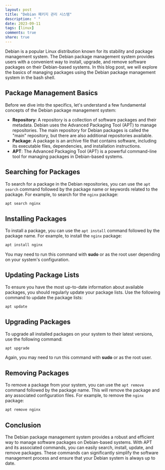 ```yaml
---
layout: post
title: "Debian 패키지 관리 시스템"
description: " "
date: 2023-09-11
tags: [linux]
comments: true
share: true
---
```


Debian is a popular Linux distribution known for its stability and package management system. The Debian package management system provides users with a convenient way to install, upgrade, and remove software packages on their Debian-based systems. In this blog post, we will explore the basics of managing packages using the Debian package management system in the bash shell.

## Package Management Basics

Before we dive into the specifics, let's understand a few fundamental concepts of the Debian package management system:

- **Repository**: A repository is a collection of software packages and their metadata. Debian uses the Advanced Packaging Tool (APT) to manage repositories. The main repository for Debian packages is called the "main" repository, but there are also additional repositories available.
- **Package**: A package is an archive file that contains software, including its executable files, dependencies, and installation instructions.
- **APT**: The Advanced Packaging Tool (APT) is a powerful command-line tool for managing packages in Debian-based systems.

## Searching for Packages

To search for a package in the Debian repositories, you can use the `apt search` command followed by the package name or keywords related to the package. For example, to search for the `nginx` package:

```bash
apt search nginx
```

## Installing Packages

To install a package, you can use the `apt install` command followed by the package name. For example, to install the `nginx` package:

```bash
apt install nginx
```

You may need to run this command with **sudo** or as the root user depending on your system's configuration.

## Updating Package Lists

To ensure you have the most up-to-date information about available packages, you should regularly update your package lists. Use the following command to update the package lists:

```bash
apt update
```

## Upgrading Packages

To upgrade all installed packages on your system to their latest versions, use the following command:

```bash
apt upgrade
```

Again, you may need to run this command with **sudo** or as the root user.

## Removing Packages

To remove a package from your system, you can use the `apt remove` command followed by the package name. This will remove the package and any associated configuration files. For example, to remove the `nginx` package:

```bash
apt remove nginx
```

## Conclusion

The Debian package management system provides a robust and efficient way to manage software packages on Debian-based systems. With APT and its associated commands, you can easily search, install, update, and remove packages. These commands can significantly simplify the software management process and ensure that your Debian system is always up to date.